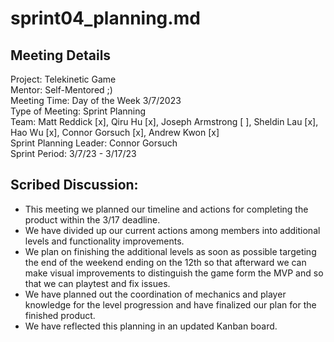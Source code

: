 # sprint04_planning.md

## Meeting Details   

Project: Telekinetic Game   
Mentor: Self-Mentored ;)  
Meeting Time: Day of the Week 3/7/2023  
Type of Meeting: Sprint Planning  
Team: Matt Reddick [x], Qiru Hu [x], Joseph Armstrong [ ], Sheldin Lau [x], Hao Wu [x], Connor Gorsuch [x], Andrew Kwon [x]  
Sprint Planning Leader: Connor Gorsuch  
Sprint Period: 3/7/23 - 3/17/23

## Scribed Discussion:
 - This meeting we planned our timeline and actions for completing the product within the 3/17 deadline.
 - We have divided up our current actions among members into additional levels and functionality improvements. 
 - We plan on finishing the additional levels as soon as possible targeting the end of the weekend ending on the 12th so that afterward we can make visual improvements to distinguish the game form the MVP and so that we can playtest and fix issues.
 - We have planned out the coordination of mechanics and player knowledge for the level progression and have finalized our plan for the finished product.
 - We have reflected this planning in an updated Kanban board.
